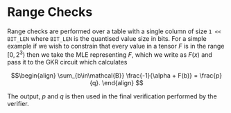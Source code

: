# Range Checks
Range checks are performed over a table with a single column of size `1 << BIT_LEN` where `BIT_LEN` is the quantised value size in bits. For a simple example if we wish to constrain that every value in a tensor $` F `$ is in the range $` [0, 2^{3}) `$ then we take the MLE representing $` F `$, which we write as $`F(x)`$ and pass it to the GKR circuit which calculates 

$$\begin{align} \sum_{b\in\mathcal{B}} \frac{-1}{\alpha + F(b)} = \frac{p}{q}. \end{align} $$

The output, $` p `$ and $`q`$ is then used in the final verification performed by the verifier. 